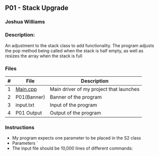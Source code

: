 ## P01 - Stack Upgrade
### Joshua Williams
### Description:

An adjustment to the stack class to add functionality. 
The program adjusts the pop method being called when the stack is half empty, 
as well as resizes the array when the stack is full

### Files

|   #   | File            | Description                                        |
| :---: | --------------- | -------------------------------------------------- |
|   1   |  [Main.cpp](https://github.com/jbwilliams1006/Void/blob/master/P01/Main.cpp)       | Main driver of my project that launches            |
|   2   | P01(Banner)     | Banner of the program                              |
|   3   | input.txt       | Input of the program                               |
|   4   | P01 Output      | Output of the program                              |
### Instructions

- My program expects one parameter to be placed in the S2 class
- Parameters  <size of array>`
- The input file should be 10,000 lines of different commands:


